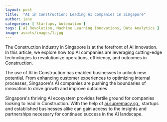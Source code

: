 ```yaml
---
layout: post
title:  "AI in Construction: Leading AI Companies in Singapore"
author: jane
categories: [ Startups, Automation ]
tags: [ AI Revolution, Machine Learning Innovations, Data Analytics ]
image: assets/images/1.jpg
---
```


The Construction industry in Singapore is at the forefront of AI innovation. In this article, we explore how top AI companies are leveraging cutting-edge technologies to revolutionize operations, efficiency, and outcomes in Construction.

The use of AI in Construction has enabled businesses to unlock new potential. From enhancing customer experiences to optimizing internal processes, Singapore's AI companies are pushing the boundaries of innovation to drive growth and improve outcomes.

Singapore's thriving AI ecosystem provides fertile ground for companies looking to lead in Construction. With the help of <a href="https://ai.supremacy.sg" target="_blank"> ai.supremacy.sg </a>, startups and established businesses alike can gain access to the insights and partnerships necessary for continued success in the AI landscape.
